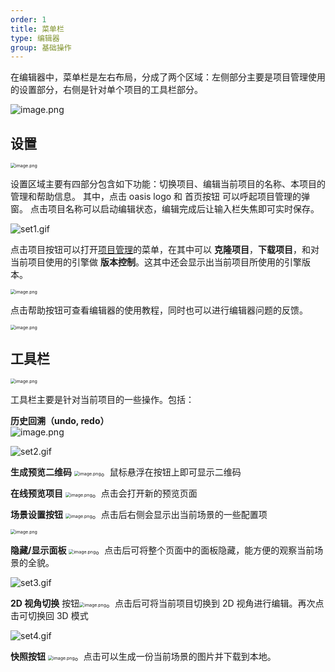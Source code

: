 ```yaml
---
order: 1
title: 菜单栏
type: 编辑器
group: 基础操作
---
```


在编辑器中，菜单栏是左右布局，分成了两个区域：左侧部分主要是项目管理使用的设置部分，右侧是针对单个项目的工具栏部分。  

![image.png](https://img.alicdn.com/imgextra/i4/O1CN0132fsSv1V0iuAhcfMl_!!6000000002591-2-tps-3574-84.png)

## 设置

<img src="https://img.alicdn.com/imgextra/i4/O1CN01gVf5E61hSSH3HUpgK_!!6000000004276-2-tps-782-76.png" alt="image.png" style="zoom:50%;" />  

设置区域主要有四部分包含如下功能：切换项目、编辑当前项目的名称、本项目的管理和帮助信息。
其中，点击 oasis logo 和 首页按钮 可以呼起项目管理的弹窗。
点击项目名称可以启动编辑状态，编辑完成后让输入栏失焦即可实时保存。  

![set1.gif](https://img.alicdn.com/imgextra/i2/O1CN01Dit11q1YhGXZNv8j0_!!6000000003090-1-tps-286-98.gif)

点击项目按钮可以打开[项目管理](${docs}editor-projec-cn)的菜单，在其中可以 **克隆项目**，**下载项目**，和对当前项目使用的引擎做 **版本控制**。这其中还会显示出当前项目所使用的引擎版本。  

<img src="https://img.alicdn.com/imgextra/i2/O1CN01jGVh1o1rzZ42dHa8B_!!6000000005702-2-tps-424-368.png" alt="image.png" style="zoom:50%;" />

点击帮助按钮可查看编辑器的使用教程，同时也可以进行编辑器问题的反馈。  

<img src="https://img.alicdn.com/imgextra/i3/O1CN01BFfELm1vW1zGff5aO_!!6000000006179-2-tps-280-212.png" alt="image.png" style="zoom:50%;" />

## 工具栏

<img src="https://img.alicdn.com/imgextra/i3/O1CN016IMSYH1tLNXdj2Hmm_!!6000000005885-2-tps-1142-76.png" alt="image.png" style="zoom:50%;" />  

工具栏主要是针对当前项目的一些操作。包括：

**历史回溯（undo, redo）**   
![image.png](https://img.alicdn.com/imgextra/i2/O1CN01FIFi1i1bmFhTNvw7e_!!6000000003507-1-tps-799-518.gif)​  

![set2.gif](https://intranetproxy.alipay.com/skylark/lark/0/2021/gif/315574/1626936889436-a6f8dab6-8553-4158-b50a-75f07ff1e300.gif#clientId=u767de926-e2b6-4&from=drop&height=345&id=ucd2d2e31&margin=%5Bobject%20Object%5D&name=set2.gif&originHeight=518&originWidth=799&originalType=binary&ratio=1&size=128262&status=done&style=none&taskId=ud4c468cf-0038-41b9-96bb-74885cd3c85&width=532)

**生成预览二维码** <img src="https://img.alicdn.com/imgextra/i3/O1CN01NVpSCX1c5UKjuZtrH_!!6000000003549-2-tps-54-44.png" alt="image.png" style="zoom:50%;" />。鼠标悬浮在按钮上即可显示二维码

**在线预览项目** <img src="https://img.alicdn.com/imgextra/i1/O1CN015EMX2n1TxEGY79kKl_!!6000000002448-2-tps-46-44.png" alt="image.png" style="zoom:50%;" />。点击会打开新的预览页面

**场景设置按钮** <img src="https://img.alicdn.com/imgextra/i3/O1CN01bZ4A3A1TH5pOFAkJj_!!6000000002356-2-tps-46-48.png" alt="image.png" style="zoom:50%;" />。点击后右侧会显示出当前场景的一些配置项

<img src="https://img.alicdn.com/imgextra/i3/O1CN012JtXG01RvHLTfSMAQ_!!6000000002173-2-tps-874-1318.png" alt="image.png" style="zoom:50%;" />

**隐藏/显示面板** <img src="https://img.alicdn.com/imgextra/i1/O1CN01CQJmM91kb6bPah6V6_!!6000000004701-2-tps-42-36.png" alt="image.png" style="zoom:50%;" />。点击后可将整个页面中的面板隐藏，能方便的观察当前场景的全貌。

![set3.gif](https://img.alicdn.com/imgextra/i2/O1CN01HBZbdv20AZVhAaep2_!!6000000006809-1-tps-1777-984.gif)

**2D 视角切换** 按钮<img src="https://img.alicdn.com/imgextra/i2/O1CN01ij8NXB1KU4Vfw1a2o_!!6000000001166-2-tps-64-48.png" alt="image.png" style="zoom:50%;" />。点击后可将当前项目切换到 2D 视角进行编辑。再次点击可切换回 3D 模式

![set4.gif](https://img.alicdn.com/imgextra/i1/O1CN016Se9rO1DCTzDJN6e0_!!6000000000180-1-tps-1777-984.gif)

**快照按钮** <img src="https://img.alicdn.com/imgextra/i1/O1CN01yFxqDF1paFwlStK0c_!!6000000005376-2-tps-60-40.png" alt="image.png" style="zoom:50%;" />。点击可以生成一份当前场景的图片并下载到本地。
